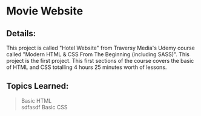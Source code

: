 # Movie Website
## Details:
This project is called "Hotel Website" from Traversy Media's Udemy course called "Modern HTML &amp; CSS From The Beginning (including SASS)".  This project is the first project.  This first sections of the course covers the basic of HTML and CSS totalling 4 hours 25 minutes worth of lessons.

## Topics Learned:
> Basic HTML <br>
    sdfasdf
> Basic CSS


